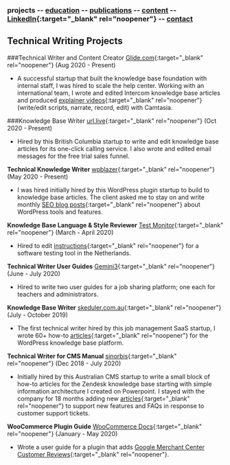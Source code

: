 ### projects -- [education](https://writingteacher.github.io/rob-whyte/education) -- [publications](https://writingteacher.github.io/rob-whyte/publications) -- [content](https://writingteacher.github.io/rob-whyte/content)  -- [LinkedIn](https://www.linkedin.com/in/robwhyte/){:target="_blank" rel="noopener"} -- <a href="mailto:robbusan@yahoo.com">contact</a>


## Technical Writing Projects 


###Technical Writer and Content Creator
[Glide.com](https://help.glide.com){:target="_blank" rel="noopener"}   (Aug 2020 - Present)
* A successful startup that built the knowledge base foundation with internal staff, I was hired to scale the help center. Working with an international team, I wrote and edited Intercom knowledge base articles and produced [explainer videos](https://help.glide.com/en/articles/4691386-how-listing-agents-flag-disclosure-questions-for-their-sellers-review-and-revision){:target="_blank" rel="noopener"} (write/edit scripts, narrate, record, edit) with Camtasia.


###Knowledge Base Writer
[url.live](https://url.live/Account/Login){:target="_blank" rel="noopener"}  (Oct 2020 - Present)
* Hired by this British Columbia startup to write and edit knowledge base articles for its one-click calling service. I also wrote and edited email messages for the free trial sales funnel.


**Technical Knowledge Writer**
[wpblazer](https://wpblazer.com/){:target="_blank" rel="noopener"}  (May 2020 - Present)
* I was hired initially hired by this WordPress plugin startup to build to knowledge base articles. The client asked me to stay on and write monthly [SEO blog posts](https://wpblazer.com/wordpress-ssl-management/){:target="_blank" rel="noopener"} about WordPress tools and features. 


**Knowledge Base Language & Style Reviewer**
[Test Monitor](https://www.testmonitor.com/){:target="_blank" rel="noopener"}  (March - April 2020)
* Hired to edit [instructions](https://help.testmonitor.com/requirements-overview){:target="_blank" rel="noopener"} for a software testing tool in the Netherlands. 


**Technical Writer User Guides**
[Gemini3](https://gemini3.com.au/){:target="_blank" rel="noopener"}  (June - July 2020)
* Hired to write two user guides for a job sharing platform; one each for teachers and administrators.


**Knowledge Base Writer**
[skeduler.com.au](https://www.skeduler.com.au/){:target="_blank" rel="noopener"}  (July - October 2019)
* The first technical writer hired by this job management SaaS startup, I wrote 60+ how-to [articles](https://help.skeduler.com.au/knowledgebase/converting-a-quote-into-a-sale-with-the-technician-view/){:target="_blank" rel="noopener"} for the WordPress knowledge base platform.


**Technical Writer for CMS Manual**
[sinorbis](https://www.sinorbis.com/){:target="_blank" rel="noopener"}  (Dec 2018 - July 2020)
* Initially hired by this Australian CMS startup to write a small block of how-to articles for the Zendesk knowledge base starting with simple information architecture I created on Powerpoint. I stayed with the company for 18 months adding new [articles](https://help.sinorbis.com/hc/en-us/articles/360000870816-Adding-Images-to-WeChat-Menu-Items/){:target="_blank" rel="noopener"} to support new features and FAQs in response to customer support tickets.


**WooCommerce Plugin Guide**
[WooCommerce Docs](https://docs.woocommerce.com/){:target="_blank" rel="noopener"}  (January - May 2020)
* Wrote a user guide for a plugin that adds [Google Merchant Center Customer Reviews](https://docs.woocommerce.com/document/woocommerce-google-merchant-center-customer-reviews/){:target="_blank" rel="noopener"}.




